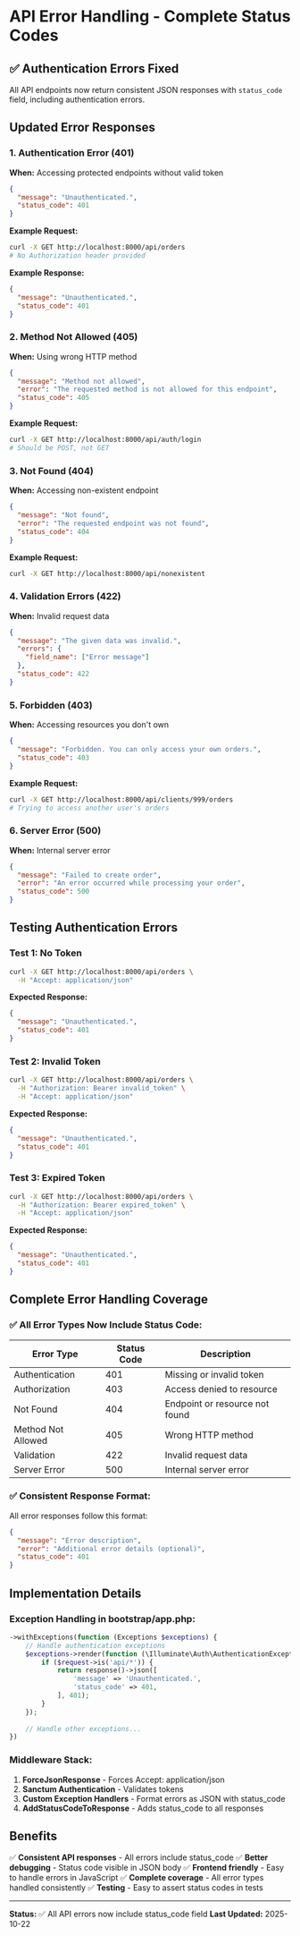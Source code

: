 # API Error Handling - Complete Status Codes

## ✅ Authentication Errors Fixed

All API endpoints now return consistent JSON responses with `status_code` field, including authentication errors.

## Updated Error Responses

### 1. Authentication Error (401)
**When:** Accessing protected endpoints without valid token

```json
{
  "message": "Unauthenticated.",
  "status_code": 401
}
```

**Example Request:**
```bash
curl -X GET http://localhost:8000/api/orders
# No Authorization header provided
```

**Example Response:**
```json
{
  "message": "Unauthenticated.",
  "status_code": 401
}
```

### 2. Method Not Allowed (405)
**When:** Using wrong HTTP method

```json
{
  "message": "Method not allowed",
  "error": "The requested method is not allowed for this endpoint",
  "status_code": 405
}
```

**Example Request:**
```bash
curl -X GET http://localhost:8000/api/auth/login
# Should be POST, not GET
```

### 3. Not Found (404)
**When:** Accessing non-existent endpoint

```json
{
  "message": "Not found",
  "error": "The requested endpoint was not found",
  "status_code": 404
}
```

**Example Request:**
```bash
curl -X GET http://localhost:8000/api/nonexistent
```

### 4. Validation Errors (422)
**When:** Invalid request data

```json
{
  "message": "The given data was invalid.",
  "errors": {
    "field_name": ["Error message"]
  },
  "status_code": 422
}
```

### 5. Forbidden (403)
**When:** Accessing resources you don't own

```json
{
  "message": "Forbidden. You can only access your own orders.",
  "status_code": 403
}
```

**Example Request:**
```bash
curl -X GET http://localhost:8000/api/clients/999/orders
# Trying to access another user's orders
```

### 6. Server Error (500)
**When:** Internal server error

```json
{
  "message": "Failed to create order",
  "error": "An error occurred while processing your order",
  "status_code": 500
}
```

## Testing Authentication Errors

### Test 1: No Token
```bash
curl -X GET http://localhost:8000/api/orders \
  -H "Accept: application/json"
```

**Expected Response:**
```json
{
  "message": "Unauthenticated.",
  "status_code": 401
}
```

### Test 2: Invalid Token
```bash
curl -X GET http://localhost:8000/api/orders \
  -H "Authorization: Bearer invalid_token" \
  -H "Accept: application/json"
```

**Expected Response:**
```json
{
  "message": "Unauthenticated.",
  "status_code": 401
}
```

### Test 3: Expired Token
```bash
curl -X GET http://localhost:8000/api/orders \
  -H "Authorization: Bearer expired_token" \
  -H "Accept: application/json"
```

**Expected Response:**
```json
{
  "message": "Unauthenticated.",
  "status_code": 401
}
```

## Complete Error Handling Coverage

### ✅ All Error Types Now Include Status Code:

| Error Type | Status Code | Description |
|------------|-------------|-------------|
| Authentication | 401 | Missing or invalid token |
| Authorization | 403 | Access denied to resource |
| Not Found | 404 | Endpoint or resource not found |
| Method Not Allowed | 405 | Wrong HTTP method |
| Validation | 422 | Invalid request data |
| Server Error | 500 | Internal server error |

### ✅ Consistent Response Format:

All error responses follow this format:
```json
{
  "message": "Error description",
  "error": "Additional error details (optional)",
  "status_code": 401
}
```

## Implementation Details

### Exception Handling in bootstrap/app.php:

```php
->withExceptions(function (Exceptions $exceptions) {
    // Handle authentication exceptions
    $exceptions->render(function (\Illuminate\Auth\AuthenticationException $e, $request) {
        if ($request->is('api/*')) {
            return response()->json([
                'message' => 'Unauthenticated.',
                'status_code' => 401,
            ], 401);
        }
    });
    
    // Handle other exceptions...
})
```

### Middleware Stack:

1. **ForceJsonResponse** - Forces Accept: application/json
2. **Sanctum Authentication** - Validates tokens
3. **Custom Exception Handlers** - Format errors as JSON with status_code
4. **AddStatusCodeToResponse** - Adds status_code to all responses

## Benefits

✅ **Consistent API responses** - All errors include status_code
✅ **Better debugging** - Status code visible in JSON body
✅ **Frontend friendly** - Easy to handle errors in JavaScript
✅ **Complete coverage** - All error types handled consistently
✅ **Testing** - Easy to assert status codes in tests

---

**Status:** ✅ All API errors now include status_code field
**Last Updated:** 2025-10-22

